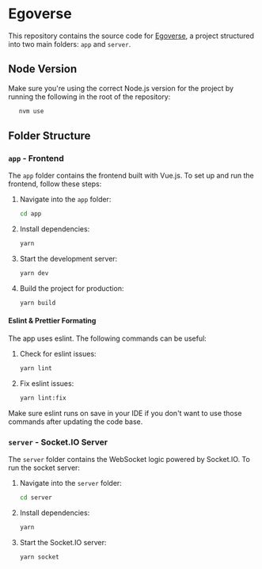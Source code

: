 # Egoverse

This repository contains the source code for [Egoverse](https://github.com/dennisego1999/egoverse), a project structured into two main folders: `app` and `server`.

## Node Version
Make sure you're using the correct Node.js version for the project by running the following in the root of the repository:
```sh
   nvm use
   ```

## Folder Structure

### `app` - Frontend
The `app` folder contains the frontend built with Vue.js. To set up and run the frontend, follow these steps:

1. Navigate into the `app` folder:
   ```sh
   cd app
   ```
2. Install dependencies:
   ```sh
   yarn
   ```
3. Start the development server:
   ```sh
   yarn dev
   ```
4. Build the project for production:
   ```sh
   yarn build
   ```
   
#### Eslint & Prettier Formating
The app uses eslint. The following commands can be useful:

1. Check for eslint issues:
   ```sh
   yarn lint
   ```
2. Fix eslint issues:
   ```sh
   yarn lint:fix
   ```
   
Make sure eslint runs on save in your IDE if you don't want to use those commands after updating the code base.

### `server` - Socket.IO Server
The `server` folder contains the WebSocket logic powered by Socket.IO. To run the socket server:

1. Navigate into the `server` folder:
   ```sh
   cd server
   ```
2. Install dependencies:
   ```sh
   yarn
   ```
3. Start the Socket.IO server:
   ```sh
   yarn socket

